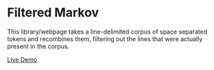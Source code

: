 # Filtered Markov

This library/webpage takes a line-delimited corpus of space separated tokens and recombines them, filtering out the lines that were actually present in the corpus.

[Live Demo](https://ryan1729.github.io/filtered-markov/)
